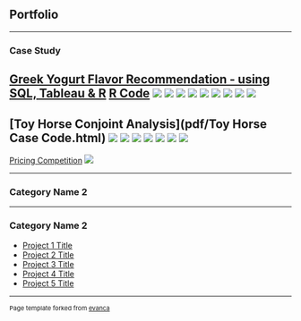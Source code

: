 ## Portfolio

---

### Case Study 

[Greek Yogurt Flavor Recommendation - using SQL, Tableau & R](pdf/Greek-Yogurt-Case-Code.html)
[R Code](pdf/Greek-Yogurt-Case-Code.html)
<img src="images/sales percentage of flavors of greek yogurt.png"> 
<img src="images/sales percentage of flavors of regular yogurt.png">
<img src="images/sales percentage of brand of greek yogurt.jpg"> 
<img src="images/sales percentage of brands of regular yogurt.jpg">
<img src="images/sales percentage of flavors of PVTLBL in greek yogurt.jpg">
<img src="images/sales percentage of flavors of PVTLBL in regular yogurt.jpg">
<img src="images/survey response 1.png">
<img src="images/survey response 2.png">
<img src="images/chi square test.png">
---




[Toy Horse Conjoint Analysis](pdf/Toy Horse Case Code.html)
<img src="images/optimal number of clusters1.png">
<img src="images/optimal number of clusters2.png">
<img src="images/k = 3.png">
<img src="images/cluster analysis.png">
<img src="images/gender and age.png">
<img src="images/market share1.png">
<img src="images/market share2.png">
---

[Pricing Competition](http://example.com/)
<img src="images/dummy_thumbnail.jpg?raw=true"/>

---

### Category Name 2



---

### Category Name 2

- [Project 1 Title](http://example.com/)
- [Project 2 Title](http://example.com/)
- [Project 3 Title](http://example.com/)
- [Project 4 Title](http://example.com/)
- [Project 5 Title](http://example.com/)




---
<p style="font-size:11px">Page template forked from <a href="https://github.com/evanca/quick-portfolio">evanca</a></p>
<!-- Remove above link if you don't want to attibute -->
